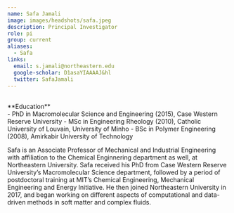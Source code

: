 ```yaml
---
name: Safa Jamali
image: images/headshots/safa.jpeg
description: Principal Investigator 
role: pi
group: current
aliases:
  - Safa
links:
  email: s.jamali@northeastern.edu
  google-scholar: D1asaYIAAAAJ&hl
  twitter: SafaJamali
---
```


<br>
**Education**
<br>
- PhD in Macromolecular Science and Engineering (2015), Case Western Reserve University
- MSc in Engineering Rheology (2010), Catholic University of Louvain, University of Minho
- BSc in Polymer Engineering (2008), Amirkabir University of Technology
<br>

Safa is an Associate Professor of Mechanical and Industrial Engineering with affiliation to the Chemical Enginnering department as well, at Northeastern University. Safa received his PhD from Case Western Reserve University’s Macromolecular Science department, followed by a period of postdoctoral training at MIT’s Chemical Engineering, Mechanical Engineering and Energy Initiative. He then joined Northeastern University in 2017, and began working on different aspects of computational and data-driven methods in soft matter and complex fluids.
